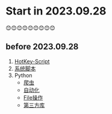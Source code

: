 # Start in 2023.09.28
😊😊😊😊😊😊😊😊😊
## before 2023.09.28 
1. [HotKey-Script](A-按知识点分类/HotKey-Script) 
2. [系统脚本](A-按知识点分类/系统脚本)
3. Python
   *  [爬虫](A-按知识点分类/Python/Crawler)
   *  [自动化](A-按知识点分类/Python/自动化)
   *  [File操作](A-按知识点分类/Python/File操作)
   *  [第三方库]((A-按知识点分类/Python/第三方库))